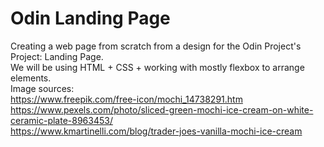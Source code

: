 # Odin Landing Page
Creating a web page from scratch from a design for the Odin Project's Project: Landing Page.  
We will be using HTML + CSS + working with mostly flexbox to arrange elements.  
Image sources:  
https://www.freepik.com/free-icon/mochi_14738291.htm  
https://www.pexels.com/photo/sliced-green-mochi-ice-cream-on-white-ceramic-plate-8963453/  
https://www.kmartinelli.com/blog/trader-joes-vanilla-mochi-ice-cream  

